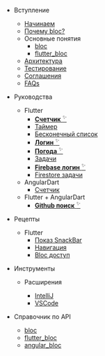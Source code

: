 - Вступление

  - [Начинаем](ru/gettingstarted.md)
  - [Почему bloc?](ru/whybloc.md)
  - Основные понятия
    - [bloc](ru/coreconcepts.md)
    - [flutter_bloc](ru/flutterbloccoreconcepts.md)
  - [Архитектура](ru/architecture.md)
  - [Тестирование](ru/testing.md)
  - [Соглашения](ru/blocnamingconventions.md)
  - [FAQs](ru/faqs.md)

- Руководства

  - Flutter
    - [**Счетчик** <sup>✨</sup>](fluttercountertutorial.md)
    - [Таймер](ru/fluttertimertutorial.md)
    - [Бесконечный список](ru/flutterinfinitelisttutorial.md)
    - [**Логин** <sup>✨</sup>](flutterlogintutorial.md)
    - [**Погода** <sup>✨</sup>](flutterweathertutorial.md)
    - [Задачи](ru/fluttertodostutorial.md)
    - [**Firebase логин** <sup>✨</sup>](flutterfirebaselogintutorial.md)
    - [Firestore задачи](ru/flutterfirestoretodostutorial.md)
  - AngularDart
    - [Счетчик](ru/angularcountertutorial.md)
  - Flutter + AngularDart
    - [**Github поиск** <sup>✨</sup>](ru/flutterangulargithubsearch.md)

- Рецепты

  - Flutter
    - [Показ SnackBar](ru/recipesfluttershowsnackbar.md)
    - [Навигация](ru/recipesflutternavigation.md)
    - [Bloc доступ](ru/recipesflutterblocaccess.md)

- Инструменты

  - Расширения

    - [IntelliJ](ru/blocintellijextension.md)
    - [VSCode](ru/blocvscodeextension.md)

- Справочник по API
  - [bloc](https://pub.dev/documentation/bloc/latest/bloc/bloc-library.html)
  - [flutter_bloc](https://pub.dev/documentation/flutter_bloc/latest/flutter_bloc/flutter_bloc-library.html)
  - [angular_bloc](https://pub.dev/documentation/angular_bloc/latest/angular_dart/angular_dart-library.html)
